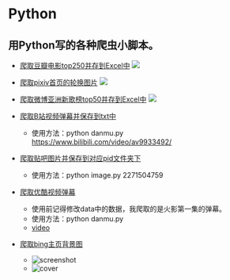 # Python
## 用Python写的各种爬虫小脚本。

* [爬取豆瓣电影top250并存到Excel中](https://github.com/LewisTian/Python/blob/master/douban/MovieTop250.py)
![](https://github.com/LewisTian/Python/blob/master/douban/movieTop250.png)


* [爬取pixiv首页的轮换图片](https://github.com/LewisTian/Python/blob/master/pixiv/cover.py)
![](https://github.com/LewisTian/Python/blob/master/pixiv/pixiv.png)

* [爬取微博亚洲新歌榜top50并存到Excel中](https://github.com/LewisTian/Python/blob/master/weibo/NewSongTop50.py)
![](https://github.com/LewisTian/Python/blob/master/weibo/weibo.png)

* [爬取B站视频弹幕并保存到txt中](https://github.com/LewisTian/Python/blob/master/bilibili/danmu.py)
    - 使用方法：python danmu.py https://www.bilibili.com/video/av9933492/

* [爬取贴吧图片并保存到对应pid文件夹下](https://github.com/LewisTian/Python/blob/master/tieba/image.py)
    - 使用方法：python image.py 2271504759

* [爬取优酷视频弹幕](https://github.com/LewisTian/Python/blob/master/youku/danmu.py)
    - 使用前记得修改data中的数据，我爬取的是火影第一集的弹幕。
    - 使用方法：python danmu.py
    - [video](https://www.bilibili.com/video/av13784309/)

* [爬取bing主页背景图](https://github.com/LewisTian/Python/blob/master/bing/cover.py)
    - ![screenshot](https://i.loli.net/2017/08/31/59a7cde9510a8.png "screenshot")
    - ![cover](https://cn.bing.com/az/hprichbg/rb/ChamonixClouds_ZH-CN7700889231_1920x1080.jpg "download")
